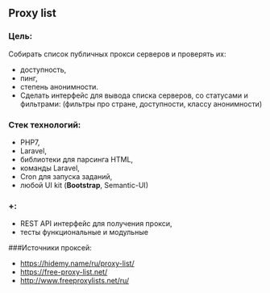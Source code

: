 ## Proxy list

### Цель: 
Собирать список публичных прокси серверов и проверять их: 
- доступность, 
- пинг, 
- степень анонимности. 
- Сделать интерфейс для вывода списка серверов, со статусами и фильтрами: (фильтры про стране, доступности, классу анонимности)

### Стек технологий:
- PHP7, 
- Laravel, 
- библиотеки для парсинга HTML, 
- команды Laravel, 
- Cron для запуска заданий, 
- любой UI kit (**Bootstrap**, Semantic-UI) 
### +: 
- REST API интерфейс для получения прокси, 
- тесты функциональные и модульные

###Источники проксей:
- https://hidemy.name/ru/proxy-list/ 
- https://free-proxy-list.net/
- http://www.freeproxylists.net/ru/

